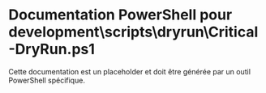 # Documentation PowerShell pour development\scripts\dryrun\Critical-DryRun.ps1

Cette documentation est un placeholder et doit être générée par un outil PowerShell spécifique.
